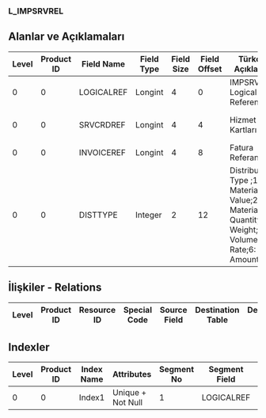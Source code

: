 ### L_IMPSRVREL

## Alanlar ve Açıklamaları

**Level**|**Product ID**|**Field Name**|**Field Type**|**Field Size**|**Field Offset**|**Türkçe Açıklama**|**Expression**
-----|-----|-----|-----|-----|-----|-----|-----
0|0|LOGICALREF|Longint|4|0|IMPSRVREL Logical Reference|IMPSRVREL Logical Reference
0|0|SRVCRDREF|Longint|4|4|Hizmet Kartları Ref.|Service Cards Reference
0|0|INVOICEREF|Longint|4|8|Fatura Referansı|Invoices Reference
0|0|DISTTYPE|Integer|2|12|Distribution Type ;1: Material Value;2: Material Quantity;3: Weight;4: Volume;5: Rate;6: Amount03|Distribution Type ;1: Material Value;2: Material Quantity;3: Weight;4: Volume;5: Rate;6: Amount03

## İlişkiler - Relations

**Level**|**Product ID**|**Resource ID**|**Special Code**|**Source Field**|**Destination Table**|**Destination Field**|**Relation Type**|**Extra Condition**
-----|-----|-----|-----|-----|-----|-----|-----|-----

## Indexler

**Level**|**Product ID**|**Index Name**|**Attributes**|**Segment No**|**Segment Field**|**Sense**
-----|-----|-----|-----|-----|-----|-----
0|0|Index1|Unique + Not Null|1|LOGICALREF|Ascending
